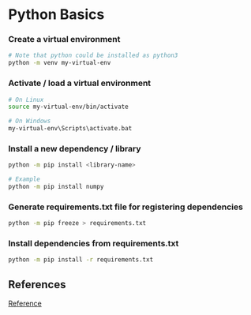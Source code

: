 # Python Basics

### Create a virtual environment
```bash
# Note that python could be installed as python3
python -m venv my-virtual-env
```

### Activate / load a virtual environment
```bash
# On Linux
source my-virtual-env/bin/activate

# On Windows
my-virtual-env\Scripts\activate.bat
```

### Install a new dependency / library
```bash
python -m pip install <library-name>

# Example
python -m pip install numpy
```

### Generate requirements.txt file for registering dependencies
```bash
python -m pip freeze > requirements.txt
```

### Install dependencies from requirements.txt
```bash
python -m pip install -r requirements.txt
```

## References
[Reference](https://towardsdatascience.com/virtual-environments-104c62d48c54)